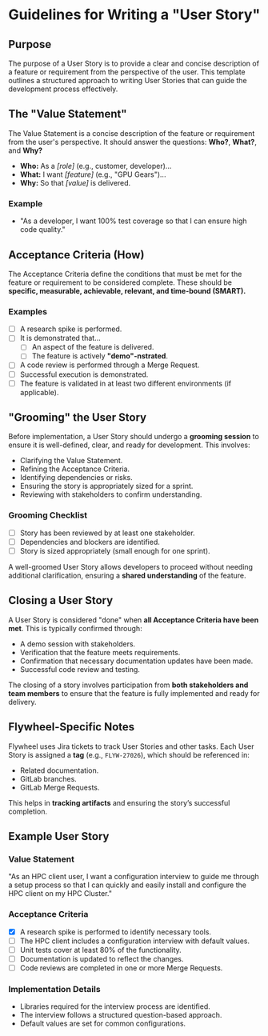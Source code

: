 # Guidelines for Writing a "User Story"

## Purpose

The purpose of a User Story is to provide a clear and concise description of a feature
or requirement from the perspective of the user. This template outlines a structured
approach to writing User Stories that can guide the development process effectively.

## The "Value Statement"

The Value Statement is a concise description of the feature or requirement from the
user's perspective. It should answer the questions: **Who?**, **What?**, and **Why?**

- **Who:** As a *[role]* (e.g., customer, developer)...
- **What:** I want *[feature]* (e.g., "GPU Gears")...
- **Why:** So that *[value]* is delivered.

### Example

- "As a developer, I want 100% test coverage so that I can ensure high code quality."

## Acceptance Criteria (How)

The Acceptance Criteria define the conditions that must be met for the feature or
requirement to be considered complete. These should be **specific, measurable,
achievable, relevant, and time-bound (SMART).**

### Examples

- [ ] A research spike is performed.
- [ ] It is demonstrated that...
  - [ ] An aspect of the feature is delivered.
  - [ ] The feature is actively **"demo"-nstrated**.
- [ ] A code review is performed through a Merge Request.
- [ ] Successful execution is demonstrated.
- [ ] The feature is validated in at least two different environments (if applicable).

## "Grooming" the User Story

Before implementation, a User Story should undergo a **grooming session** to ensure it
is well-defined, clear, and ready for development. This involves:

- Clarifying the Value Statement.
- Refining the Acceptance Criteria.
- Identifying dependencies or risks.
- Ensuring the story is appropriately sized for a sprint.
- Reviewing with stakeholders to confirm understanding.

### Grooming Checklist

- [ ] Story has been reviewed by at least one stakeholder.
- [ ] Dependencies and blockers are identified.
- [ ] Story is sized appropriately (small enough for one sprint).

A well-groomed User Story allows developers to proceed without needing additional
clarification, ensuring a **shared understanding** of the feature.

## Closing a User Story

A User Story is considered "done" when **all Acceptance Criteria have been met**. This
is typically confirmed through:

- A demo session with stakeholders.
- Verification that the feature meets requirements.
- Confirmation that necessary documentation updates have been made.
- Successful code review and testing.

The closing of a story involves participation from **both stakeholders and team
members** to ensure that the feature is fully implemented and ready for delivery.

## Flywheel-Specific Notes

Flywheel uses Jira tickets to track User Stories and other tasks. Each User Story is
assigned a **tag** (e.g., `FLYW-27026`), which should be referenced in:

- Related documentation.
- GitLab branches.
- GitLab Merge Requests.

This helps in **tracking artifacts** and ensuring the story’s successful completion.

## Example User Story

### Value Statement

"As an HPC client user, I want a configuration interview to guide me through a setup
process so that I can quickly and easily install and configure the HPC client on my HPC
Cluster."

### Acceptance Criteria

- [x] A research spike is performed to identify necessary tools.
- [ ] The HPC client includes a configuration interview with default values.
- [ ] Unit tests cover at least 80% of the functionality.
- [ ] Documentation is updated to reflect the changes.
- [ ] Code reviews are completed in one or more Merge Requests.

### Implementation Details

- Libraries required for the interview process are identified.
- The interview follows a structured question-based approach.
- Default values are set for common configurations.
